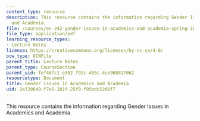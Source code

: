```yaml
---
content_type: resource
description: This resource contains the information regarding Gender Issues in Academics
  and Academia.
file: /courses/es-242-gender-issues-in-academics-and-academia-spring-2004/2e7206d9f7e51b1f25f9f95bdc2266f7_MITES_242S04_lecs.pdf
file_type: application/pdf
learning_resource_types:
- Lecture Notes
license: https://creativecommons.org/licenses/by-nc-sa/4.0/
ocw_type: OCWFile
parent_title: Lecture Notes
parent_type: CourseSection
parent_uid: fef46fc1-e382-f92c-405c-4ce968817062
resourcetype: Document
title: Gender Issues in Academics and Academia
uid: 2e7206d9-f7e5-1b1f-25f9-f95bdc2266f7
---
```

This resource contains the information regarding Gender Issues in Academics and Academia.